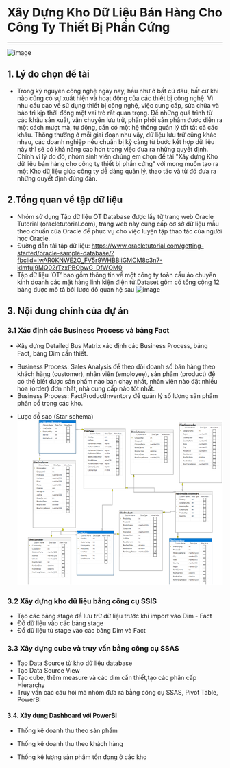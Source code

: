 # Xây Dựng Kho Dữ Liệu Bán Hàng Cho Công Ty Thiết Bị Phần Cứng
--------------------------------------
![image](https://gurussolutions.com/sites/default/files/finder/data-warehouse-img.jpg)
## 1. Lý do chọn đề tài
- Trong kỷ nguyên công nghệ ngày nay, hầu như ở bất cứ đâu, bất cứ khi nào cũng có sự xuất hiện và hoạt động của các thiết bị công nghệ. Vì nhu cầu cao về sử dụng thiết bị công nghệ, việc cung cấp, sửa chữa và bảo trì kịp thời đóng một vai trò rất quan trọng. Để những quá trình từ các khâu sản xuất, vận chuyển lưu trữ, phân phối sản phẩm được diễn ra một cách mượt mà, tự động, cần có một hệ thống quản lý tốt tất cả các khâu. Thông thường ở mỗi giai đoạn như vậy, dữ liệu lưu trữ cũng khác nhau, các doanh nghiệp nếu chuẩn bị kỹ càng từ bước kết hợp dữ liệu này thì sẽ có khả năng cao hơn trong việc đưa ra những quyết định. Chính vì lý do đó, nhóm sinh viên chúng em chọn đề tài "Xây dựng Kho dữ liệu bán hàng cho công ty thiết bị phần cứng" với mong muốn tạo ra một Kho dữ liệu giúp công ty dễ dàng quản lý, thao tác và từ đó đưa ra những quyết định đúng đắn.

## 2.Tổng quan về tập dữ liệu
- Nhóm sử dụng Tập dữ liệu OT Database được lấy từ trang web Oracle Tutorial (oracletutorial.com), trang web này cung cấp cơ sở dữ liệu mẫu theo chuẩn của Oracle để phục vụ cho việc luyện tập thao tác của người học Oracle.
- Đường dẫn tải tập dữ liệu: https://www.oracletutorial.com/getting-started/oracle-sample-database/?fbclid=IwAR0KNWE2O_FV5r9WHBBiiGMCM8c3n7-klmfuj9MQ02rTzxPBObwG_DfWOM0
- Tập dữ liệu ‘OT’ bao gồm thông tin về một công ty toàn cầu ảo chuyên kinh doanh các mặt hàng linh kiện điện tử.Dataset gồm có tổng cộng 12 bảng được mô tả bởi lược đồ quan hệ sau 
![image](https://www.oracletutorial.com/wp-content/uploads/2017/07/Oracle-Sample-Database.png)

## 3. Nội dung chính của dự án
### 3.1 Xác định các Business Process và bảng Fact
- ̵Xây dựng Detailed Bus Matrix xác định các Business Process, bảng Fact, bảng Dim cần thiết.
+ Business Process: Sales Analysis để theo dõi doanh số bán hàng theo khách hàng (customer), nhân viên (employee), sản phẩm (product) để có thể biết được sản phẩm nào bán chạy nhất, nhân viên nào đặt nhiều hóa (order) đơn nhất, nhà cung cấp nào tốt nhất.
+ Business Process: FactProductInventory để quản lý số lượng sản phẩm phân bổ trong các kho.
- Lược đồ sao (Star schema)
![alt text](Diagram-Image/images/Screenshot%202023-06-10%20172505.png)
### 3.2 Xây dựng kho dữ liệu bằng công cụ SSIS
- Tạo các bảng stage để lưu trữ dữ liệu trước khi import vào Dim - Fact
- Đổ dữ liệu vào các bảng stage
- Đổ dữ liệu từ stage vào các bảng Dim và Fact
### 3.3 Xây dựng cube và truy vấn bằng công cụ SSAS
- Tạo Data Source từ kho dữ liệu database 
- Tạo Data Source View
- Tạo cube, thêm measure và các dim cần thiết,tạo các phân cấp Hierarchy 
- Truy vấn các câu hỏi mà nhóm đưa ra bằng công cụ SSAS, Pivot Table, PowerBI
#### 3.4. Xây dựng Dashboard với PowerBI
- Thống kê doanh thu theo sản phẩm
 
- Thống kê doanh thu theo khách hàng 
- Thống kê lượng sản phẩm tồn đọng ở các kho